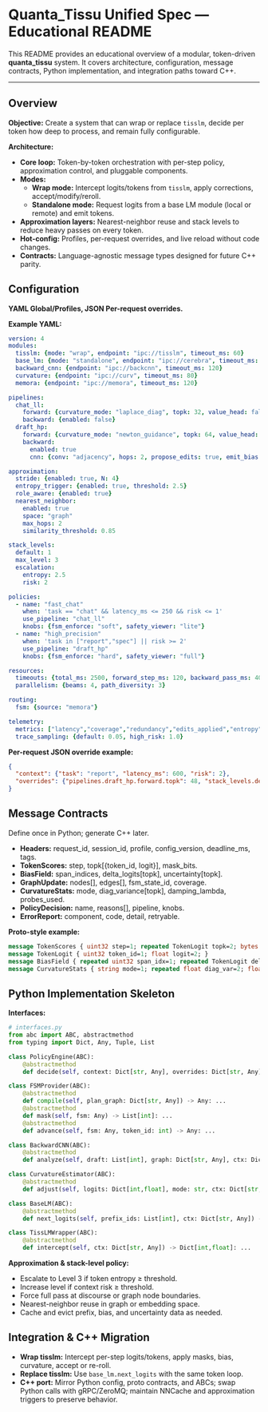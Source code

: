 # Quanta_Tissu Unified Spec — Educational README

This README provides an educational overview of a modular, token-driven **quanta_tissu** system. It covers architecture, configuration, message contracts, Python implementation, and integration paths toward C++.

---

## Overview

**Objective:** Create a system that can wrap or replace `tisslm`, decide per token how deep to process, and remain fully configurable.

**Architecture:**
- **Core loop:** Token-by-token orchestration with per-step policy, approximation control, and pluggable components.
- **Modes:**
  - **Wrap mode:** Intercept logits/tokens from `tisslm`, apply corrections, accept/modify/reroll.
  - **Standalone mode:** Request logits from a base LM module (local or remote) and emit tokens.
- **Approximation layers:** Nearest-neighbor reuse and stack levels to reduce heavy passes on every token.
- **Hot-config:** Profiles, per-request overrides, and live reload without code changes.
- **Contracts:** Language-agnostic message types designed for future C++ parity.

## Configuration

**YAML Global/Profiles, JSON Per-request overrides.**

**Example YAML:**
```yaml
version: 4
modules:
  tisslm: {mode: "wrap", endpoint: "ipc://tisslm", timeout_ms: 60}
  base_lm: {mode: "standalone", endpoint: "ipc://cerebra", timeout_ms: 80}
  backward_cnn: {endpoint: "ipc://backcnn", timeout_ms: 120}
  curvature: {endpoint: "ipc://curv", timeout_ms: 80}
  memora: {endpoint: "ipc://memora", timeout_ms: 120}

pipelines:
  chat_ll:
    forward: {curvature_mode: "laplace_diag", topk: 32, value_head: false}
    backward: {enabled: false}
  draft_hp:
    forward: {curvature_mode: "newton_guidance", topk: 64, value_head: true}
    backward:
      enabled: true
      cnn: {conv: "adjacency", hops: 2, propose_edits: true, emit_bias: true}

approximation:
  stride: {enabled: true, N: 4}
  entropy_trigger: {enabled: true, threshold: 2.5}
  role_aware: {enabled: true}
  nearest_neighbor:
    enabled: true
    space: "graph"
    max_hops: 2
    similarity_threshold: 0.85

stack_levels:
  default: 1
  max_level: 3
  escalation:
    entropy: 2.5
    risk: 2

policies:
  - name: "fast_chat"
    when: 'task == "chat" && latency_ms <= 250 && risk <= 1'
    use_pipeline: "chat_ll"
    knobs: {fsm_enforce: "soft", safety_viewer: "lite"}
  - name: "high_precision"
    when: 'task in ["report","spec"] || risk >= 2'
    use_pipeline: "draft_hp"
    knobs: {fsm_enforce: "hard", safety_viewer: "full"}

resources:
  timeouts: {total_ms: 2500, forward_step_ms: 120, backward_pass_ms: 400}
  parallelism: {beams: 4, path_diversity: 3}

routing:
  fsm: {source: "memora"}

telemetry:
  metrics: ["latency","coverage","redundancy","edits_applied","entropy"]
  trace_sampling: {default: 0.05, high_risk: 1.0}
```

**Per-request JSON override example:**
```json
{
  "context": {"task": "report", "latency_ms": 600, "risk": 2},
  "overrides": {"pipelines.draft_hp.forward.topk": 48, "stack_levels.default": 2}
}
```

## Message Contracts

Define once in Python; generate C++ later.

- **Headers:** request_id, session_id, profile, config_version, deadline_ms, tags.
- **TokenScores:** step, topk[{token_id, logit}], mask_bits.
- **BiasField:** span_indices, delta_logits[topk], uncertainty[topk].
- **GraphUpdate:** nodes[], edges[], fsm_state_id, coverage.
- **CurvatureStats:** mode, diag_variance[topk], damping_lambda, probes_used.
- **PolicyDecision:** name, reasons[], pipeline, knobs.
- **ErrorReport:** component, code, detail, retryable.

**Proto-style example:**
```proto
message TokenScores { uint32 step=1; repeated TokenLogit topk=2; bytes mask=3; }
message TokenLogit { uint32 token_id=1; float logit=2; }
message BiasField { repeated uint32 span_idx=1; repeated TokenLogit delta=2; repeated float uncertainty=3; }
message CurvatureStats { string mode=1; repeated float diag_var=2; float lambda=3; uint32 probes=4; }
```

## Python Implementation Skeleton

**Interfaces:**
```python
# interfaces.py
from abc import ABC, abstractmethod
from typing import Dict, Any, Tuple, List

class PolicyEngine(ABC):
    @abstractmethod
    def decide(self, context: Dict[str, Any], overrides: Dict[str, Any]) -> Dict[str, Any]: ...

class FSMProvider(ABC):
    @abstractmethod
    def compile(self, plan_graph: Dict[str, Any]) -> Any: ...
    @abstractmethod
    def mask(self, fsm: Any) -> List[int]: ...
    @abstractmethod
    def advance(self, fsm: Any, token_id: int) -> Any: ...

class BackwardCNN(ABC):
    @abstractmethod
    def analyze(self, draft: List[int], graph: Dict[str, Any], ctx: Dict[str, Any]) -> Tuple[Dict[int,float], Dict[int,float]]: ...

class CurvatureEstimator(ABC):
    @abstractmethod
    def adjust(self, logits: Dict[int,float], mode: str, ctx: Dict[str, Any]) -> Dict[int,float]: ...

class BaseLM(ABC):
    @abstractmethod
    def next_logits(self, prefix_ids: List[int], ctx: Dict[str, Any]) -> Dict[int,float]: ...

class TissLMWrapper(ABC):
    @abstractmethod
    def intercept(self, ctx: Dict[str, Any]) -> Dict[int,float]: ...
```

**Approximation & stack-level policy:**
- Escalate to Level 3 if token entropy ≥ threshold.
- Increase level if context risk ≥ threshold.
- Force full pass at discourse or graph node boundaries.
- Nearest-neighbor reuse in graph or embedding space.
- Cache and evict prefix, bias, and uncertainty data as needed.

## Integration & C++ Migration

- **Wrap tisslm:** Intercept per-step logits/tokens, apply masks, bias, curvature, accept or re-roll.
- **Replace tisslm:** Use `base_lm.next_logits` with the same token loop.
- **C++ port:** Mirror Python config, proto contracts, and ABCs; swap Python calls with gRPC/ZeroMQ; maintain NNCache and approximation triggers to preserve behavior.

